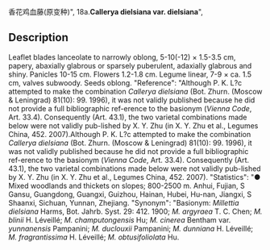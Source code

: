 香花鸡血藤(原变种)",
18a.**Callerya dielsiana var. dielsiana**",

## Description
Leaflet blades lanceolate to narrowly oblong, 5-10(-12) × 1.5-3.5 cm, papery, abaxially glabrous or sparsely puberulent, adaxially glabrous and shiny. Panicles 10-15 cm. Flowers 1.2-1.8 cm. Legume linear, 7-9 × ca. 1.5 cm, valves subwoody. Seeds oblong.
  "Reference": "Although P. K. L?c attempted to make the combination *Callerya dielsiana* (Bot. Zhurn. (Moscow &amp; Leningrad) 81(10): 99. 1996), it was not validly published because he did not provide a full bibliographic ref-erence to the basionym (*Vienna Code*, Art. 33.4). Consequently (Art. 43.1), the two varietal combinations made below were not validly pub-lished by X. Y. Zhu (in X. Y. Zhu et al., Legumes China, 452. 2007).Although P. K. L?c attempted to make the combination *Callerya dielsiana* (Bot. Zhurn. (Moscow &amp; Leningrad) 81(10): 99. 1996), it was not validly published because he did not provide a full bibliographic ref-erence to the basionym (*Vienna Code*, Art. 33.4). Consequently (Art. 43.1), the two varietal combinations made below were not validly pub-lished by X. Y. Zhu (in X. Y. Zhu et al., Legumes China, 452. 2007).
  "Statistics": "● Mixed woodlands and thickets on slopes; 800-2500 m. Anhui, Fujian, S Gansu, Guangdong, Guangxi, Guizhou, Hainan, Hubei, Hu-nan, Jiangxi, S Shaanxi, Sichuan, Yunnan, Zhejiang.
  "Synonym": "Basionym: *Millettia dielsiana* Harms, Bot. Jahrb. Syst. 29: 412. 1900; *M. argyraea* T. C. Chen; *M. blinii* H. Léveillé; *M. champutongensis* Hu; *M. cinerea* Bentham var. *yunnanensis* Pampanini; *M. duclouxii* Pampanini; *M. dunniana* H. Léveillé; *M. fragrantissima* H. Léveillé; *M. obtusifoliolata* Hu.
